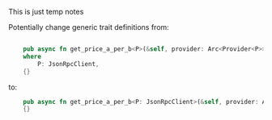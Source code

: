 This is just temp notes


Potentially change generic trait definitions from:

```rust

    pub async fn get_price_a_per_b<P>(&self, provider: Arc<Provider<P>>)
    where
        P: JsonRpcClient,
    {}
```

to:

```rust
    pub async fn get_price_a_per_b<P: JsonRpcClient>(&self, provider: Arc<Provider<P>>)
    {}
```